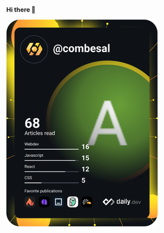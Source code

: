 ### Hi there 👋

<a href="https://app.daily.dev/combesal">
  <img src="https://github.com/combesal/combesal/blob/1f84cb9dc849473e7b2271dd80b0b680b92d2737/devcard.svg" width="400" alt="Alison Combes' Dev Card"/>
</a>


<!--
**combesal/combesal** is a ✨ _special_ ✨ repository because its `README.md` (this file) appears on your GitHub profile.

Here are some ideas to get you started:

- 🔭 I’m currently working on ...
- 🌱 I’m currently learning ...
- 👯 I’m looking to collaborate on ...
- 🤔 I’m looking for help with ...
- 💬 Ask me about ...
- 📫 How to reach me: ...
- 😄 Pronouns: ...
- ⚡ Fun fact: ...
-->
